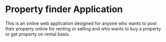 # Property finder Application
This is an online web application designed for anyone who wants to post their property online for renting or selling and who wants to buy a property or get property on rental basis.

